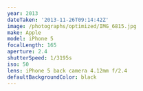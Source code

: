 ```yaml
---
year: 2013
dateTaken: '2013-11-26T09:14:42Z'
image: /photographs/optimized/IMG_6815.jpg
make: Apple
model: iPhone 5
focalLength: 165
aperture: 2.4
shutterSpeed: 1/3195s
iso: 50
lens: iPhone 5 back camera 4.12mm f/2.4
defaultBackgroundColor: black
---
```

